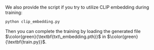 We also provide the script if you try to utilize CLIP embedding during training:
```bash
python clip_embedding.py
```
Then you can complete the training by loading the generated file $\color{green}{\textbf{txt\_embedding.pth}}$ in $\color{green}{\textbf{train.py}}$.
